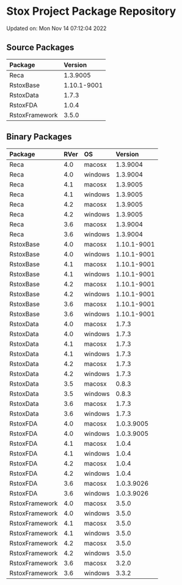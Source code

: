 # Stox Project Package Repository


Updated on: Mon Nov 14 07:12:04 2022
## Source Packages

|Package        |Version     |
|:--------------|:-----------|
|Reca           |1.3.9005    |
|RstoxBase      |1.10.1-9001 |
|RstoxData      |1.7.3       |
|RstoxFDA       |1.0.4       |
|RstoxFramework |3.5.0       |

## Binary Packages

|Package        |RVer |OS      |Version     |
|:--------------|:----|:-------|:-----------|
|Reca           |4.0  |macosx  |1.3.9004    |
|Reca           |4.0  |windows |1.3.9004    |
|Reca           |4.1  |macosx  |1.3.9005    |
|Reca           |4.1  |windows |1.3.9005    |
|Reca           |4.2  |macosx  |1.3.9005    |
|Reca           |4.2  |windows |1.3.9005    |
|Reca           |3.6  |macosx  |1.3.9004    |
|Reca           |3.6  |windows |1.3.9004    |
|RstoxBase      |4.0  |macosx  |1.10.1-9001 |
|RstoxBase      |4.0  |windows |1.10.1-9001 |
|RstoxBase      |4.1  |macosx  |1.10.1-9001 |
|RstoxBase      |4.1  |windows |1.10.1-9001 |
|RstoxBase      |4.2  |macosx  |1.10.1-9001 |
|RstoxBase      |4.2  |windows |1.10.1-9001 |
|RstoxBase      |3.6  |macosx  |1.10.1-9001 |
|RstoxBase      |3.6  |windows |1.10.1-9001 |
|RstoxData      |4.0  |macosx  |1.7.3       |
|RstoxData      |4.0  |windows |1.7.3       |
|RstoxData      |4.1  |macosx  |1.7.3       |
|RstoxData      |4.1  |windows |1.7.3       |
|RstoxData      |4.2  |macosx  |1.7.3       |
|RstoxData      |4.2  |windows |1.7.3       |
|RstoxData      |3.5  |macosx  |0.8.3       |
|RstoxData      |3.5  |windows |0.8.3       |
|RstoxData      |3.6  |macosx  |1.7.3       |
|RstoxData      |3.6  |windows |1.7.3       |
|RstoxFDA       |4.0  |macosx  |1.0.3.9005  |
|RstoxFDA       |4.0  |windows |1.0.3.9005  |
|RstoxFDA       |4.1  |macosx  |1.0.4       |
|RstoxFDA       |4.1  |windows |1.0.4       |
|RstoxFDA       |4.2  |macosx  |1.0.4       |
|RstoxFDA       |4.2  |windows |1.0.4       |
|RstoxFDA       |3.6  |macosx  |1.0.3.9026  |
|RstoxFDA       |3.6  |windows |1.0.3.9026  |
|RstoxFramework |4.0  |macosx  |3.5.0       |
|RstoxFramework |4.0  |windows |3.5.0       |
|RstoxFramework |4.1  |macosx  |3.5.0       |
|RstoxFramework |4.1  |windows |3.5.0       |
|RstoxFramework |4.2  |macosx  |3.5.0       |
|RstoxFramework |4.2  |windows |3.5.0       |
|RstoxFramework |3.6  |macosx  |3.2.0       |
|RstoxFramework |3.6  |windows |3.3.2       |
